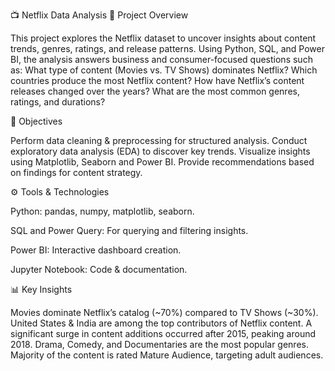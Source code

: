 📺 Netflix Data Analysis
📖 Project Overview

This project explores the Netflix dataset to uncover insights about content trends, genres, ratings, and release patterns. Using Python, SQL, and Power BI, the analysis answers business and consumer-focused questions such as:
What type of content (Movies vs. TV Shows) dominates Netflix?
Which countries produce the most Netflix content?
How have Netflix’s content releases changed over the years?
What are the most common genres, ratings, and durations?

🎯 Objectives

Perform data cleaning & preprocessing for structured analysis.
Conduct exploratory data analysis (EDA) to discover key trends.
Visualize insights using Matplotlib, Seaborn and Power BI.
Provide recommendations based on findings for content strategy.

⚙️ Tools & Technologies

Python: pandas, numpy, matplotlib, seaborn.

SQL and Power Query: For querying and filtering insights.

Power BI: Interactive dashboard creation.

Jupyter Notebook: Code & documentation.

📊 Key Insights

Movies dominate Netflix’s catalog (~70%) compared to TV Shows (~30%).
United States & India are among the top contributors of Netflix content.
A significant surge in content additions occurred after 2015, peaking around 2018.
Drama, Comedy, and Documentaries are the most popular genres.
Majority of the content is rated Mature Audience, targeting adult audiences.

